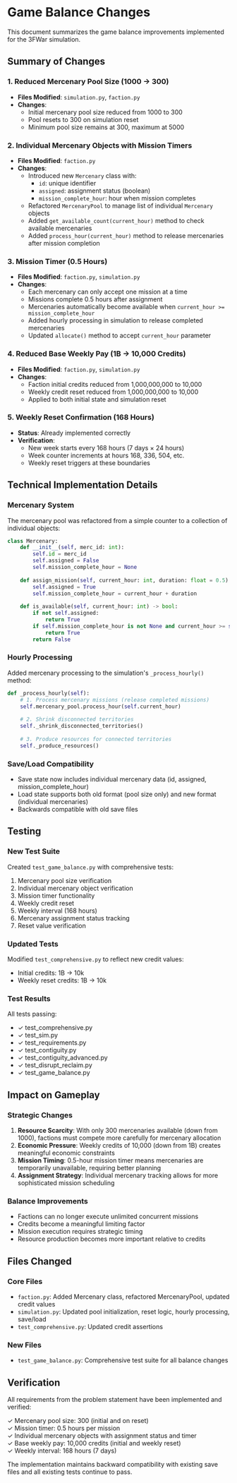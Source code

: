 # Game Balance Changes

This document summarizes the game balance improvements implemented for the 3FWar simulation.

## Summary of Changes

### 1. Reduced Mercenary Pool Size (1000 → 300)
- **Files Modified**: `simulation.py`, `faction.py`
- **Changes**:
  - Initial mercenary pool size reduced from 1000 to 300
  - Pool resets to 300 on simulation reset
  - Minimum pool size remains at 300, maximum at 5000

### 2. Individual Mercenary Objects with Mission Timers
- **Files Modified**: `faction.py`
- **Changes**:
  - Introduced new `Mercenary` class with:
    - `id`: unique identifier
    - `assigned`: assignment status (boolean)
    - `mission_complete_hour`: hour when mission completes
  - Refactored `MercenaryPool` to manage list of individual `Mercenary` objects
  - Added `get_available_count(current_hour)` method to check available mercenaries
  - Added `process_hour(current_hour)` method to release mercenaries after mission completion

### 3. Mission Timer (0.5 Hours)
- **Files Modified**: `faction.py`, `simulation.py`
- **Changes**:
  - Each mercenary can only accept one mission at a time
  - Missions complete 0.5 hours after assignment
  - Mercenaries automatically become available when `current_hour >= mission_complete_hour`
  - Added hourly processing in simulation to release completed mercenaries
  - Updated `allocate()` method to accept `current_hour` parameter

### 4. Reduced Base Weekly Pay (1B → 10,000 Credits)
- **Files Modified**: `faction.py`, `simulation.py`
- **Changes**:
  - Faction initial credits reduced from 1,000,000,000 to 10,000
  - Weekly credit reset reduced from 1,000,000,000 to 10,000
  - Applied to both initial state and simulation reset

### 5. Weekly Reset Confirmation (168 Hours)
- **Status**: Already implemented correctly
- **Verification**: 
  - New week starts every 168 hours (7 days × 24 hours)
  - Week counter increments at hours 168, 336, 504, etc.
  - Weekly reset triggers at these boundaries

## Technical Implementation Details

### Mercenary System
The mercenary pool was refactored from a simple counter to a collection of individual objects:

```python
class Mercenary:
    def __init__(self, merc_id: int):
        self.id = merc_id
        self.assigned = False
        self.mission_complete_hour = None
    
    def assign_mission(self, current_hour: int, duration: float = 0.5):
        self.assigned = True
        self.mission_complete_hour = current_hour + duration
    
    def is_available(self, current_hour: int) -> bool:
        if not self.assigned:
            return True
        if self.mission_complete_hour is not None and current_hour >= self.mission_complete_hour:
            return True
        return False
```

### Hourly Processing
Added mercenary processing to the simulation's `_process_hourly()` method:

```python
def _process_hourly(self):
    # 1. Process mercenary missions (release completed missions)
    self.mercenary_pool.process_hour(self.current_hour)
    
    # 2. Shrink disconnected territories
    self._shrink_disconnected_territories()
    
    # 3. Produce resources for connected territories
    self._produce_resources()
```

### Save/Load Compatibility
- Save state now includes individual mercenary data (id, assigned, mission_complete_hour)
- Load state supports both old format (pool size only) and new format (individual mercenaries)
- Backwards compatible with old save files

## Testing

### New Test Suite
Created `test_game_balance.py` with comprehensive tests:
1. Mercenary pool size verification
2. Individual mercenary object verification
3. Mission timer functionality
4. Weekly credit reset
5. Weekly interval (168 hours)
6. Mercenary assignment status tracking
7. Reset value verification

### Updated Tests
Modified `test_comprehensive.py` to reflect new credit values:
- Initial credits: 1B → 10k
- Weekly reset credits: 1B → 10k

### Test Results
All tests passing:
- ✓ test_comprehensive.py
- ✓ test_sim.py
- ✓ test_requirements.py
- ✓ test_contiguity.py
- ✓ test_contiguity_advanced.py
- ✓ test_disrupt_reclaim.py
- ✓ test_game_balance.py

## Impact on Gameplay

### Strategic Changes
1. **Resource Scarcity**: With only 300 mercenaries available (down from 1000), factions must compete more carefully for mercenary allocation
2. **Economic Pressure**: Weekly credits of 10,000 (down from 1B) creates meaningful economic constraints
3. **Mission Timing**: 0.5-hour mission timer means mercenaries are temporarily unavailable, requiring better planning
4. **Assignment Strategy**: Individual mercenary tracking allows for more sophisticated mission scheduling

### Balance Improvements
- Factions can no longer execute unlimited concurrent missions
- Credits become a meaningful limiting factor
- Mission execution requires strategic timing
- Resource production becomes more important relative to credits

## Files Changed

### Core Files
- `faction.py`: Added Mercenary class, refactored MercenaryPool, updated credit values
- `simulation.py`: Updated pool initialization, reset logic, hourly processing, save/load
- `test_comprehensive.py`: Updated credit assertions

### New Files
- `test_game_balance.py`: Comprehensive test suite for all balance changes

## Verification

All requirements from the problem statement have been implemented and verified:

✓ Mercenary pool size: 300 (initial and on reset)  
✓ Mission timer: 0.5 hours per mission  
✓ Individual mercenary objects with assignment status and timer  
✓ Base weekly pay: 10,000 credits (initial and weekly reset)  
✓ Weekly interval: 168 hours (7 days)  

The implementation maintains backward compatibility with existing save files and all existing tests continue to pass.
